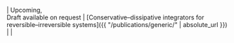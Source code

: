 | Upcoming, <br> Draft available on request | [Conservative–dissipative integrators for reversible–irreversible systems]({{ "/publications/generic/" | absolute_url }}) | |
